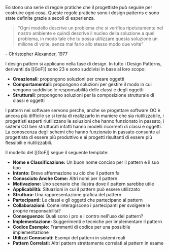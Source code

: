 Esistono una serie di regole pratiche che il progettiste può seguire per costruire ogni cosa. Queste regole pratiche sono i design patterns e sono state definite grazie a secoli di esperienza.

>"Ogni modello descrive un problema che si verifica ripetutamente nel nostro ambiente e quindi descrive il nucleo della soluzione a quel problema, in modo tale che tu possa utilizzare questa soluzione un milione di volte, senza mai farlo allo stesso modo due volte"

\- Christopher Alexander, 1977

I design pattern si applicano nella fase di design.
In tutto i Design Patterns, derivanti da [[GoF]] sono 23 e sono suddivisi in base al loro scopo:
- **Creazionali**: propongono soluzioni per creare oggetti
- **Comportamentali**: propongono soluzioni per gestire il modo in cui vengono suddivise le responsabilità delle classi e degli oggetti
- **Strutturali**: propongono soluzioni per la composizione strutturale di classi e oggetti

I pattern nei software servono perché, anche se progettare software OO è ancora più difficile se si tenta di realizzarlo in maniere che sia riutilizzabile, i progettisti esperti riutilizzano le soluzioni che hanno funzionato in passato, i sistemi OO ben strutturati infatti hanno modelli ricorrenti di classi e oggetti.
La conoscenza degli schemi che hanno funzionato in passato consente al progettista di essere più produttivo e ai progetti risultanti di essere più flessibili e riutilizzabili.

Il modello del [[GoF]] segue il seguente template:
- **Nome e Classificazione:** Un buon nome conciso per il pattern e il suo tipo
- **Intento:** Breve affermazione su ciò che il pattern fa
- **Conosciuto Anche Come:** Altri nomi per il pattern
- **Motivazione:** Uno scenario che illustra dove il pattern sarebbe utile
- **Applicabilità:** Situazioni in cui il pattern può essere utilizzato
- **Struttura:** Una rappresentazione grafica del pattern
- **Partecipanti:** Le classi e gli oggetti che partecipano al pattern
- **Collaborazioni:** Come interagiscono i partecipanti per svolgere le proprie responsabilità?
- **Conseguenze:** Quali sono i pro e i contro nell'uso del pattern?
- **Implementazione:** Suggerimenti e tecniche per implementare il pattern
- **Codice Esempio:** Frammenti di codice per una possibile implementazione
- **Utilizzi Conosciuti:** Esempi del pattern in sistemi reali
- **Pattern Correlati:** Altri pattern strettamente correlati al pattern in esame